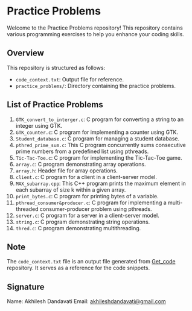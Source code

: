 # Practice Problems

Welcome to the Practice Problems repository! This repository contains various programming exercises to help you enhance your coding skills.

## Overview

This repository is structured as follows:

- `code_context.txt`: Output file for reference.
- `practice_problems/`: Directory containing the practice problems.

## List of Practice Problems

1. `GTK_convert_to_interger.c`: C program for converting a string to an integer using GTK.
2. `GTK_counter.c`: C program for implementing a counter using GTK.
3. `Student_database.c`: C program for managing a student database.
4. `pthred_prime_sum.c`: This C program concurrently sums consecutive prime numbers from a predefined list using pthreads.
5. `Tic-Tac-Toe.c`: C program for implementing the Tic-Tac-Toe game.
6. `array.c`: C program demonstrating array operations.
7. `array.h`: Header file for array operations.
8. `client.c`: C program for a client in a client-server model.
9. `MAX_subarray.cpp`: This C++ program prints the maximum element in each subarray of size k within a given array.
10. `print_bytes.c`: C program for printing bytes of a variable.
11. `pthread_consumer&producer.c`: C program for implementing a multi-threaded consumer-producer problem using pthreads.
12. `server.c`: C program for a server in a client-server model.
13. `string.c`: C program demonstrating string operations.
14. `thred.c`: C program demonstrating multithreading.

## Note

The `code_context.txt` file is an output file generated from [Get_code](https://github.com/Akhileshdandavati/Get_code.git) repository. It serves as a reference for the code snippets.

## Signature

Name: Akhilesh Dandavati
Email: [akhileshdandavati@gmail.com](mailto:akhileshdandavati@gmail.com)